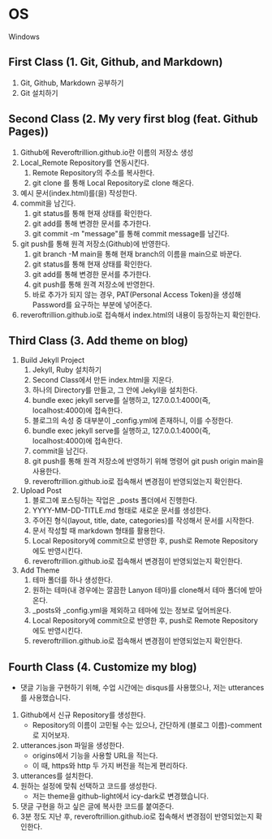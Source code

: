 # OS

Windows

## First Class (1. Git, Github, and Markdown)

1. Git, Github, Markdown 공부하기
2. Git 설치하기

## Second Class (2. My very first blog (feat. Github Pages))

1. Github에 Reveroftrillion.github.io란 이름의 저장소 생성
2. Local_Remote Repository를 연동시킨다.
    1. Remote Repository의 주소를 복사한다.
    2. git clone <repository name> <path> 를 통해 Local Repository로 clone 해온다.
3. 예시 문서(index.html)를(을) 작성한다.
4. commit을 남긴다.
    1. git status를 통해 현재 상태를 확인한다.
    2. git add를 통해 변경한 문서를 추가한다.
    3. git commit -m "message"를 통해 commit message를 남긴다.
5. git push를 통해 원격 저장소(Github)에 반영한다.
    1. git branch -M main을 통해 현재 branch의 이름을 main으로 바꾼다.
    2. git status를 통해 현재 상태를 확인한다.
    3. git add를 통해 변경한 문서를 추가한다.
    4. git push를 통해 원격 저장소에 반영한다.
    5. 바로 추가가 되지 않는 경우, PAT(Personal Access Token)을 생성해 Password를 요구하는 부분에 넣어준다.
6. reveroftrillion.github.io로 접속해서 index.html의 내용이 등장하는지 확인한다.
  
## Third Class (3. Add theme on blog)
  
1. Build Jekyll Project
    1. Jekyll, Ruby 설치하기
    2. Second Class에서 만든 index.html을 지운다.
    3. 하나의 Directory를 만들고, 그 안에 Jekyll을 설치한다.
    4. bundle exec jekyll serve를 실행하고, 127.0.0.1:4000(즉, localhost:4000)에 접속한다.
    5. 블로그의 속성 중 대부분이 _config.yml에 존재하니, 이를 수정한다.
    6. bundle exec jekyll serve를 실행하고, 127.0.0.1:4000(즉, localhost:4000)에 접속한다.
    7. commit을 남긴다.
    8. git push를 통해 원격 저장소에 반영하기 위해 명령어 git push origin main을 사용한다.
    9. reveroftrillion.github.io로 접속해서 변경점이 반영되었는지 확인한다.
2. Upload Post
    1. 블로그에 포스팅하는 작업은 _posts 폴더에서 진행한다.
    2. YYYY-MM-DD-TITLE.md 형태로 새로운 문서를 생성한다.
    3. 주어진 형식(layout, title, date, categories)를 작성해서 문서를 시작한다.
    4. 문서 작성할 때 markdown 형태를 활용한다.
    5. Local Repository에 commit으로 반영한 후, push로 Remote Repository에도 반영시킨다.
    6. reveroftrillion.github.io로 접속해서 변경점이 반영되었는지 확인한다.
3. Add Theme
    1. 테마 폴더를 하나 생성한다.
    2. 원하는 테마(내 경우에는 깔끔한 Lanyon 테마)를 clone해서 테마 폴더에 받아온다.
    3. _posts와 _config.yml을 제외하고 테마에 있는 정보로 덮어씌운다.
    4. Local Repository에 commit으로 반영한 후, push로 Remote Repository에도 반영시킨다.
    5. reveroftrillion.github.io로 접속해서 변경점이 반영되었는지 확인한다.

## Fourth Class (4. Customize my blog)

- 댓글 기능을 구현하기 위해, 수업 시간에는 disqus를 사용했으나, 저는 utterances를 사용했습니다.
1. Github에서 신규 Repository를 생성한다.
    - Repository의 이름이 고민될 수는 있으나, 간단하게 (블로그 이름)-comment로 지어보자.
2. utterances.json 파일을 생성한다.
    - origins에서 기능을 사용할 URL을 적는다.
    - 이 때, https와 http 두 가지 버전을 적는게 편리하다.
3. utterances를 설치한다.
4. 원하는 설정에 맞춰 선택하고 코드를 생성한다.
    - 저는 theme을 github-light에서 icy-dark로 변경했습니다.
5. 댓글 구현을 하고 싶은 글에 복사한 코드를 붙여준다.
6. 3분 정도 지난 후, reveroftrillion.github.io로 접속해서 변경점이 반영되었는지 확인한다.
